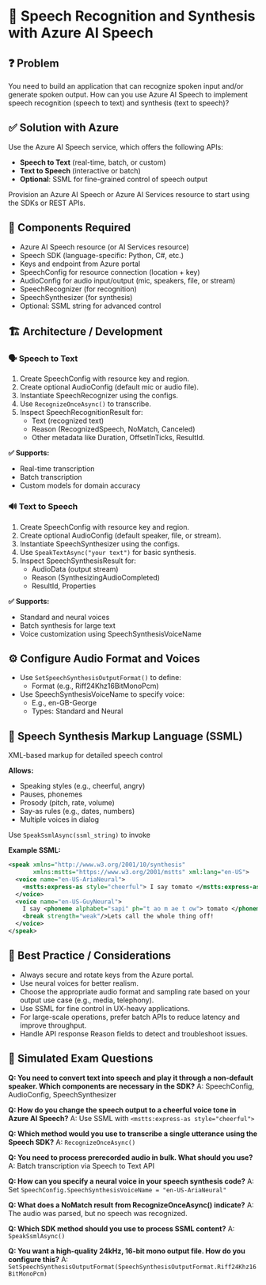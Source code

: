 # 🧠 Speech Recognition and Synthesis with Azure AI Speech

## ❓ Problem
You need to build an application that can recognize spoken input and/or generate spoken output. How can you use Azure AI Speech to implement speech recognition (speech to text) and synthesis (text to speech)?

## ✅ Solution with Azure
Use the Azure AI Speech service, which offers the following APIs:

- **Speech to Text** (real-time, batch, or custom)
- **Text to Speech** (interactive or batch)
- **Optional**: SSML for fine-grained control of speech output

Provision an Azure AI Speech or Azure AI Services resource to start using the SDKs or REST APIs.

## 🧩 Components Required

- Azure AI Speech resource (or AI Services resource)
- Speech SDK (language-specific: Python, C#, etc.)
- Keys and endpoint from Azure portal
- SpeechConfig for resource connection (location + key)
- AudioConfig for audio input/output (mic, speakers, file, or stream)
- SpeechRecognizer (for recognition)
- SpeechSynthesizer (for synthesis)
- Optional: SSML string for advanced control

## 🏗️ Architecture / Development

### 🗣️ Speech to Text

1. Create SpeechConfig with resource key and region.
2. Create optional AudioConfig (default mic or audio file).
3. Instantiate SpeechRecognizer using the configs.
4. Use `RecognizeOnceAsync()` to transcribe.
5. Inspect SpeechRecognitionResult for:
   - Text (recognized text)
   - Reason (RecognizedSpeech, NoMatch, Canceled)
   - Other metadata like Duration, OffsetInTicks, ResultId.

**✅ Supports:**
- Real-time transcription
- Batch transcription
- Custom models for domain accuracy

### 🔊 Text to Speech

1. Create SpeechConfig with resource key and region.
2. Create optional AudioConfig (default speaker, file, or stream).
3. Instantiate SpeechSynthesizer using the configs.
4. Use `SpeakTextAsync("your text")` for basic synthesis.
5. Inspect SpeechSynthesisResult for:
   - AudioData (output stream)
   - Reason (SynthesizingAudioCompleted)
   - ResultId, Properties

**✅ Supports:**
- Standard and neural voices
- Batch synthesis for large text
- Voice customization using SpeechSynthesisVoiceName

## ⚙️ Configure Audio Format and Voices

- Use `SetSpeechSynthesisOutputFormat()` to define:
  - Format (e.g., Riff24Khz16BitMonoPcm)
- Use SpeechSynthesisVoiceName to specify voice:
  - E.g., en-GB-George
  - Types: Standard and Neural

## 🧾 Speech Synthesis Markup Language (SSML)

XML-based markup for detailed speech control

**Allows:**
- Speaking styles (e.g., cheerful, angry)
- Pauses, phonemes
- Prosody (pitch, rate, volume)
- Say-as rules (e.g., dates, numbers)
- Multiple voices in dialog

Use `SpeakSsmlAsync(ssml_string)` to invoke

**Example SSML:**

```xml
<speak xmlns="http://www.w3.org/2001/10/synthesis" 
       xmlns:mstts="https://www.w3.org/2001/mstts" xml:lang="en-US"> 
  <voice name="en-US-AriaNeural"> 
    <mstts:express-as style="cheerful"> I say tomato </mstts:express-as> 
  </voice> 
  <voice name="en-US-GuyNeural"> 
    I say <phoneme alphabet="sapi" ph="t ao m ae t ow"> tomato </phoneme>. 
    <break strength="weak"/>Lets call the whole thing off! 
  </voice> 
</speak>
```

## 🧠 Best Practice / Considerations

- Always secure and rotate keys from the Azure portal.
- Use neural voices for better realism.
- Choose the appropriate audio format and sampling rate based on your output use case (e.g., media, telephony).
- Use SSML for fine control in UX-heavy applications.
- For large-scale operations, prefer batch APIs to reduce latency and improve throughput.
- Handle API response Reason fields to detect and troubleshoot issues.

## 📝 Simulated Exam Questions

**Q: You need to convert text into speech and play it through a non-default speaker. Which components are necessary in the SDK?**
A: SpeechConfig, AudioConfig, SpeechSynthesizer

**Q: How do you change the speech output to a cheerful voice tone in Azure AI Speech?**
A: Use SSML with `<mstts:express-as style="cheerful">`

**Q: Which method would you use to transcribe a single utterance using the Speech SDK?**
A: `RecognizeOnceAsync()`

**Q: You need to process prerecorded audio in bulk. What should you use?**
A: Batch transcription via Speech to Text API

**Q: How can you specify a neural voice in your speech synthesis code?**
A: Set `SpeechConfig.SpeechSynthesisVoiceName = "en-US-AriaNeural"`

**Q: What does a NoMatch result from RecognizeOnceAsync() indicate?**
A: The audio was parsed, but no speech was recognized.

**Q: Which SDK method should you use to process SSML content?**
A: `SpeakSsmlAsync()`

**Q: You want a high-quality 24kHz, 16-bit mono output file. How do you configure this?**
A: `SetSpeechSynthesisOutputFormat(SpeechSynthesisOutputFormat.Riff24Khz16BitMonoPcm)`